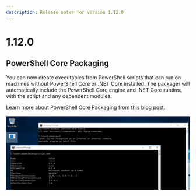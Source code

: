 ```yaml
---
description: Release notes for version 1.12.0
---
```


# 1.12.0

## PowerShell Core Packaging

You can now create executables from PowerShell scripts that can run on machines without PowerShell Core or .NET Core installed. The packager will automatically include the PowerShell Core engine and .NET Core runtime with the script and any dependent modules. 

Learn more about PowerShell Core Packaging from [this blog post](https://poshtools.com/2019/01/14/self-contained-powershell-scripts/). 

![Windows 7 Machines with PowerShell Core running a PowerShell Core script](../../.gitbook/assets/image%20%2810%29.png)

